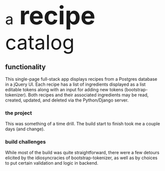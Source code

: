 <link href="https://fonts.googleapis.com/css?family=Poiret+One|Dawning+of+a+New+Day|Pacifico|Roboto:300,400,500|Montserrat:300i,400,700|Miss+Fajardose|Sacramento" rel="stylesheet"></link>

<span style="font-size: 3rem">a</span><span style="font-weight: 700; font-size: 5rem; line-height: 1.2"> recipe</span><span style="font-size: 4rem"> catalog</span>

## functionality
This single-page full-stack app displays recipes from a Postgres database in a jQuery UI.  Each recipe has a list of ingredients displayed as a list editable tokens along with an input for adding new tokens (bootstrap-tokenizer).  Both recipes and their associated ingredients may be read, created, updated, and deleted via the Python/Django server.  

### the project
This was something of a time drill.
The build start to finish took me a couple days (and change).

### build challenges
While most of the build was quite straightforward, there were a few detours elicited by the idiosyncracies of bootstrap-tokenizer, as well as by choices to put certain validation and logic in backend.  
